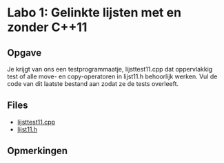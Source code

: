 # Labo 1: Gelinkte lijsten met en zonder C++11

## Opgave

Je krijgt van ons een testprogrammaatje, lijsttest11.cpp dat oppervlakkig test of alle move- en copy-operatoren in lijst11.h behoorlijk werken. Vul de code van dit laatste bestand aan zodat ze de tests overleeft.

## Files

- [lijsttest11.cpp]()
- [lijst11.h]()

## Opmerkingen



